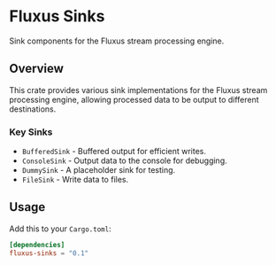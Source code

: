 # Fluxus Sinks

Sink components for the Fluxus stream processing engine.

## Overview

This crate provides various sink implementations for the Fluxus stream processing engine, allowing processed data to be output to different destinations.

### Key Sinks
- `BufferedSink` - Buffered output for efficient writes.
- `ConsoleSink` - Output data to the console for debugging.
- `DummySink` - A placeholder sink for testing.
- `FileSink` - Write data to files.

## Usage

Add this to your `Cargo.toml`:

```toml
[dependencies]
fluxus-sinks = "0.1"
```